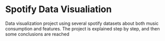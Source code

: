 # Spotify Data Visualiation

Data visualization project using several spotify datasets about both music consumption and features. The project is explained step by step, and then some conclusions are reached
